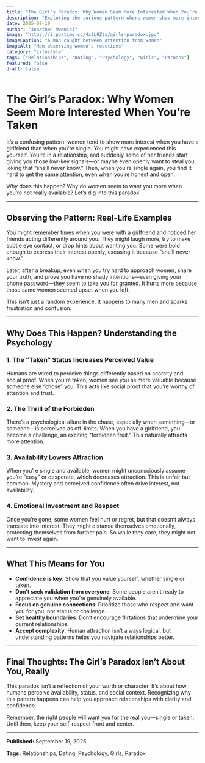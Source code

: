 ```yaml
---
title: "The Girl’s Paradox: Why Women Seem More Interested When You’re Taken"
description: "Exploring the curious pattern where women show more interest when you have a girlfriend than when you’re single, with real-world observations and psychological insights."
date: 2025-09-19
author: "Jonathan Mwaniki"
image: "https://i.postimg.cc/4x8L9Zts/girls-paradox.jpg"
imageCaption: "A man caught between attention from women"
imageAlt: "Man observing women's reactions"
category: "Lifestyle"
tags: ["Relationships", "Dating", "Psychology", "Girls", "Paradox"]
featured: false
draft: false
---
```


# The Girl’s Paradox: Why Women Seem More Interested When You’re Taken

It’s a confusing pattern: women tend to show more interest when you have a girlfriend than when you’re single. You might have experienced this yourself. You’re in a relationship, and suddenly some of her friends start giving you those low-key signals—or maybe even openly want to steal you, joking that “she’ll never know.” Then, when you’re single again, you find it hard to get the same attention, even when you’re honest and open.

Why does this happen? Why do women seem to want you more when you’re not really available? Let’s dig into this paradox.

---

## Observing the Pattern: Real-Life Examples

You might remember times when you were with a girlfriend and noticed her friends acting differently around you. They might laugh more, try to make subtle eye contact, or drop hints about wanting you. Some were bold enough to express their interest openly, excusing it because “she’ll never know.”

Later, after a breakup, even when you try hard to approach women, share your truth, and prove you have no shady intentions—even giving your phone password—they seem to take you for granted. It hurts more because those same women seemed upset when you left.

This isn’t just a random experience. It happens to many men and sparks frustration and confusion.

---

## Why Does This Happen? Understanding the Psychology

### 1. The “Taken” Status Increases Perceived Value

Humans are wired to perceive things differently based on scarcity and social proof. When you’re taken, women see you as more valuable because someone else “chose” you. This acts like social proof that you’re worthy of attention and trust.

### 2. The Thrill of the Forbidden

There’s a psychological allure in the chase, especially when something—or someone—is perceived as off-limits. When you have a girlfriend, you become a challenge, an exciting “forbidden fruit.” This naturally attracts more attention.

### 3. Availability Lowers Attraction

When you’re single and available, women might unconsciously assume you’re “easy” or desperate, which decreases attraction. This is unfair but common. Mystery and perceived confidence often drive interest, not availability.

### 4. Emotional Investment and Respect

Once you’re gone, some women feel hurt or regret, but that doesn’t always translate into interest. They might distance themselves emotionally, protecting themselves from further pain. So while they care, they might not want to invest again.

---

## What This Means for You

- **Confidence is key**: Show that you value yourself, whether single or taken.
- **Don’t seek validation from everyone**: Some people aren’t ready to appreciate you when you’re genuinely available.
- **Focus on genuine connections**: Prioritize those who respect and want you for you, not status or challenge.
- **Set healthy boundaries**: Don’t encourage flirtations that undermine your current relationships.
- **Accept complexity**: Human attraction isn’t always logical, but understanding patterns helps you navigate relationships better.

---

## Final Thoughts: The Girl’s Paradox Isn’t About You, Really

This paradox isn’t a reflection of your worth or character. It’s about how humans perceive availability, status, and social context. Recognizing why this pattern happens can help you approach relationships with clarity and confidence.

Remember, the right people will want you for the real you—single or taken. Until then, keep your self-respect front and center.

---

<div class="article,meta">
  <p><strong>Published:</strong> September 19, 2025</p>
  <p><strong>Tags:</strong> Relationships, Dating, Psychology, Girls, Paradox</p>
</div>
